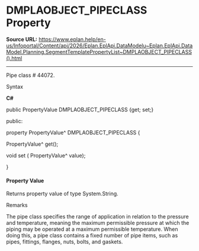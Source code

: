 # DMPLAOBJECT_PIPECLASS Property

**Source URL:** https://www.eplan.help/en-us/Infoportal/Content/api/2026/Eplan.EplApi.DataModelu~Eplan.EplApi.DataModel.Planning.SegmentTemplatePropertyList~DMPLAOBJECT_PIPECLASS().html

---

Pipe class # 44072.

Syntax

**C#**



public PropertyValue DMPLAOBJECT_PIPECLASS {get; set;}

public:

property PropertyValue^ DMPLAOBJECT_PIPECLASS {

   PropertyValue^ get();

   void set (    PropertyValue^ value);

}


#### Property Value

Returns property value of type System.String.

Remarks

The pipe class specifies the range of application in relation to the pressure and temperature, meaning the maximum permissible pressure at which the piping may be operated at a maximum permissible temperature. When doing this, a pipe class contains a fixed number of pipe items, such as pipes, fittings, flanges, nuts, bolts, and gaskets.
